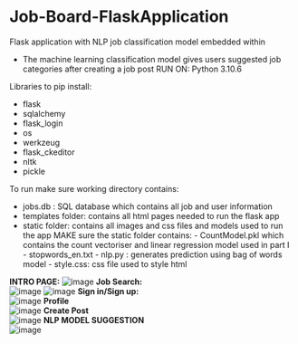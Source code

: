 # Job-Board-FlaskApplication
Flask application with NLP job classification model embedded within
- The machine learning classification model gives users suggested job categories after creating a job post
RUN ON: Python 3.10.6


Libraries to pip install: 
- flask 
- sqlalchemy 
- flask_login
- os 
- werkzeug
- flask_ckeditor
- nltk
- pickle 

To run make sure working directory contains:

- jobs.db : SQL database which contains all job and user information 
- templates folder: contains all html pages needed to run the flask app 
- static folder: contains all images and css files and models used to run the app
	MAKE sure the static folder contains:
		-  CountModel.pkl which contains the count vectoriser and linear regression model used in part I 
		- stopwords_en.txt
		- nlp.py : generates prediction using bag of words model 
		- style.css: css file used to style html 


**INTRO PAGE:** 
![image](https://user-images.githubusercontent.com/100833957/218224142-802e27a0-14ba-4fff-acce-b71e845de621.png) 
**Job Search:**  
![image](https://user-images.githubusercontent.com/100833957/218224223-83256d5c-bcf0-4e6a-9bd1-adb381f89552.png) 
![image](https://user-images.githubusercontent.com/100833957/218224246-70c8f46a-fe82-4715-917f-4cb602754ecc.png) 
**Sign in/Sign up:**   
![image](https://user-images.githubusercontent.com/100833957/218224270-52104efd-2976-40a8-935f-a13e94856a89.png) 
**Profile**  
![image](https://user-images.githubusercontent.com/100833957/218224365-1084be15-7fc4-474a-ac61-42abd99e35fd.png) 
**Create Post**  
![image](https://user-images.githubusercontent.com/100833957/218224455-34282158-45f8-499f-9b26-e3759b64f201.png) 
**NLP MODEL SUGGESTION**  
![image](https://user-images.githubusercontent.com/100833957/218224474-e9ca9d35-9ba0-439f-979d-9e30c0efc51d.png) 
